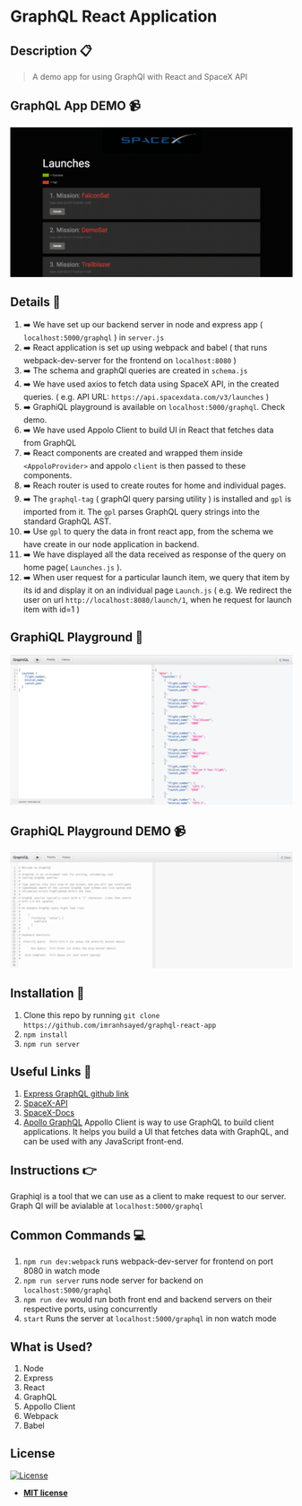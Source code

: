 # GraphQL React Application

## Description :clipboard:
> A demo app for using GraphQl with React and SpaceX API

## GraphQL App DEMO :video_camera:
![](GraphQl-SpaceX-Demo.gif)

## Details :scroll:

1. :arrow_right: We have set up our backend server in node and express app ( `localhost:5000/graphql` ) in `server.js`
2. :arrow_right: React application is set up using webpack and babel ( that runs webpack-dev-server for the frontend on `localhost:8080` )
3. :arrow_right: The schema and graphQl queries are created in `schema.js`
4. :arrow_right: We have used axios to fetch data using SpaceX API, in the created queries. ( e.g. API URL: `https://api.spacexdata.com/v3/launches` )
5. :arrow_right: GraphiQL playground is available on `localhost:5000/graphql`. Check demo.
6. :arrow_right: We have used Appolo Client to build UI in React that fetches data from GraphQL
7. :arrow_right: React components are created and wrapped them inside `<AppoloProvider>` and appolo `client` is then passed to these components.
8. :arrow_right: Reach router is used to create routes for home and individual pages.
9. :arrow_right: The `graphql-tag` ( graphQl query parsing utility ) is installed and `gpl` is imported from it. The `gpl` parses GraphQL query strings into the standard GraphQL AST.
10. :arrow_right: Use `gpl` to query the data in front react app, from the schema we have create in our node application in backend.
11. :arrow_right: We have displayed all the data received as response of the query on home page( `Launches.js` ).
12. :arrow_right: When user request for a particular launch item, we query that item by its id and display it on an individual page `Launch.js` 
( e.g. We redirect the user on url `http://localhost:8080/launch/1`, when he request for launch item with id=1 )

## GraphiQL Playground :black_square_button:

![](graphiql.png)

## GraphiQL Playground DEMO :video_camera:

![](GraphiQL-demo.gif)


## Installation :wrench:

1. Clone this repo by running `git clone https://github.com/imranhsayed/graphql-react-app`
2. `npm install`
3. `npm run server`

## Useful Links :link:

1. [Express GraphQL github link](https://github.com/graphql/express-graphql)
2. [SpaceX-API](https://github.com/r-spacex/SpaceX-API)
3. [SpaceX-Docs](https://docs.spacexdata.com/)
4. [Apollo GraphQL](https://www.apollographql.com/docs/react/) 
Appollo Client is way to use GraphQL to build client applications. It helps you build a UI that fetches data with GraphQL, and can be used with any JavaScript front-end.


## Instructions :point_right:

Graphiql is a tool that we can use as a client to make request to our server.
Graph Ql will be avialable at `localhost:5000/graphql`

## Common Commands :computer:

1. `npm run dev:webpack` runs webpack-dev-server for frontend on port 8080 in watch mode 
2. `npm run server` runs node server for backend on `localhost:5000/graphql`
3. `npm run dev` would run both front end and backend servers on their respective ports, using concurrently
4. `start` Runs the server at `localhost:5000/graphql` in non watch mode

## What is Used?

1. Node
2. Express
3. React
4. GraphQL
5. Appollo Client
6. Webpack
7. Babel

## License

[![License](http://img.shields.io/:license-mit-blue.svg?style=flat-square)](http://badges.mit-license.org)

- **[MIT license](http://opensource.org/licenses/mit-license.php)**
